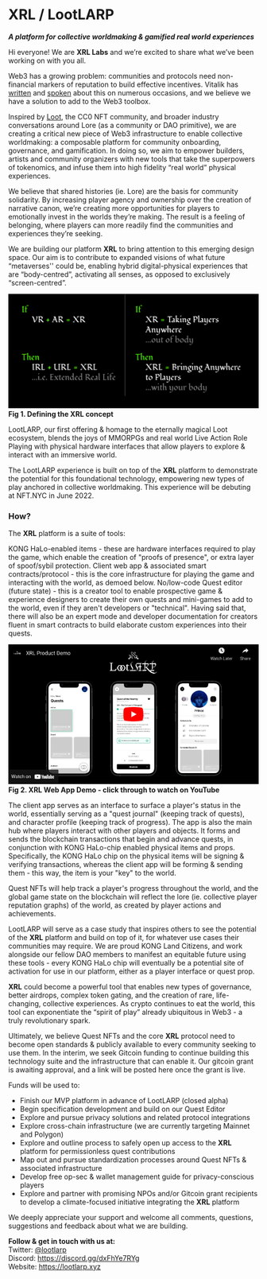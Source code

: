 # XRL / LootLARP
***A platform for collective worldmaking & gamified real world experiences***

Hi everyone! We are **XRL Labs** and we’re excited to share what we’ve been working on with you all.

Web3 has a growing problem: communities and protocols need non-financial markers of reputation to build effective incentives. Vitalik has [written](https://vitalik.ca/general/2022/01/26/soulbound.html) and [spoken](https://youtu.be/Geg2-ru5eik?t=3385) about this on numerous occasions, and we believe we have a solution to add to the Web3 toolbox.

Inspired by [Loot](https://www.lootproject.com), the CC0 NFT community, and broader industry conversations around Lore (as a community or DAO primitive), we are creating a critical new piece of Web3 infrastructure to enable collective worldmaking: a composable platform for community onboarding, governance, and gamification. In doing so, we aim to empower builders, artists and community organizers with new tools that take the superpowers of tokenomics, and infuse them into high fidelity “real world” physical experiences. 

We believe that shared histories (ie. Lore) are the basis for community solidarity. By increasing player agency and ownership over the creation of narrative canon, we’re creating more opportunities for players to emotionally invest in the worlds they’re making. The result is a feeling of belonging, where players can more readily find the communities and experiences they’re seeking.

We are building our platform **XRL** to bring attention to this emerging design space. Our aim is to contribute to expanded visions of what future “metaverses'' could be, enabling hybrid digital-physical experiences that are “body-centred”, activating all senses, as opposed to exclusively “screen-centred”.

![XRL Concept](https://github.com/XRL-Labs/XRL/blob/main/XRL_definition.png?raw=true)\
**Fig 1. Defining the XRL concept**

LootLARP, our first offering & homage to the eternally magical Loot ecosystem, blends the joys of MMORPGs and real world Live Action Role Playing with physical hardware interfaces that allow players to explore & interact with an immersive world. 

The LootLARP experience is built on top of the **XRL** platform to demonstrate the potential for this foundational technology, empowering new types of play anchored in collective worldmaking. This experience will be debuting at NFT.NYC in June 2022.

### How?

The **XRL** platform is a suite of tools:

KONG HaLo-enabled items - these are hardware interfaces required to play the game, which enable the creation of "proofs of presence", or extra layer of spoof/sybil protection.
Client web app & associated smart contracts/protocol - this is the core infrastructure for playing the game and interacting with the world, as demoed below.
No/low-code Quest editor (future state) - this is a creator tool to enable prospective game & experience designers to create their own quests and mini-games to add to the world, even if they aren't developers or "technical". Having said that, there will also be an expert mode and developer documentation for creators fluent in smart contracts to build elaborate custom experiences into their quests.

[![Youtube Linkout](https://github.com/XRL-Labs/XRL/blob/main/youtube_linkout.png?raw=true)](https://www.youtube.com/embed/EZNiL26L5Qs)\
**Fig 2. XRL Web App Demo - click through to watch on YouTube**

The client app serves as an interface to surface a player's status in the world, essentially serving as a "quest journal" (keeping track of quests), and character profile (keeping track of progress). The app is also the main hub where players interact with other players and objects. It forms and sends the blockchain transactions that begin and advance quests, in conjunction with KONG HaLo-chip enabled physical items and props. Specifically, the KONG HaLo chip on the physical items will be signing & verifying transactions, whereas the client app will be forming & sending them - this way, the item is your "key" to the world.

Quest NFTs will help track a player's progress throughout the world, and the global game state on the blockchain will reflect the lore (ie. collective player reputation graphs) of the world, as created by player actions and achievements.

LootLARP will serve as a case study that inspires others to see the potential of the **XRL** platform and build on top of it, for whatever use cases their communities may require. We are proud KONG Land Citizens, and work alongside our fellow DAO members to manifest an equitable future using these tools - every KONG HaLo chip will eventually be a potential site of activation for use in our platform, either as a player interface or quest prop. 

**XRL** could become a powerful tool that enables new types of governance, better airdrops, complex token gating, and the creation of rare, life-changing, collective experiences. As crypto continues to eat the world, this tool can exponentiate the “spirit of play” already ubiquitous in Web3 - a truly revolutionary spark.

Ultimately, we believe Quest NFTs and the core **XRL** protocol need to become open standards & publicly available to every community seeking to use them. In the interim, we seek Gitcoin funding to continue building this technology suite and the infrastructure that can enable it. Our gitcoin grant is awaiting approval, and a link will be posted here once the grant is live.

Funds will be used to:

- Finish our MVP platform in advance of LootLARP (closed alpha)
- Begin specification development and build on our Quest Editor
- Explore and pursue privacy solutions and related protocol integrations
- Explore cross-chain infrastructure (we are currently targeting Mainnet and Polygon)
- Explore and outline process to safely open up access to the **XRL** platform for permissionless quest contributions
- Map out and pursue standardization processes around Quest NFTs & associated infrastructure
- Develop free op-sec & wallet management guide for privacy-conscious players
- Explore and partner with promising NPOs and/or Gitcoin grant recipients to develop a climate-focused initiative integrating the **XRL** platform

We deeply appreciate your support and welcome all comments, questions, suggestions and feedback about what we are building. 

**Follow & get in touch with us at:**\
Twitter: [@lootlarp](https://twitter.com/lootlarp) \
Discord: https://discord.gg/dxFhYe7RYg \
Website: https://lootlarp.xyz

